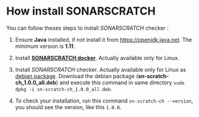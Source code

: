 # How install SONARSCRATCH

You can follow theses steps to install *SONARSCRATCH* checker :

1. Ensure **Java** installed, if not install it from <https://openjdk.java.net>. The minimum version is **1.11**.

2. Install [**SONARSCRATCH docker**](https://github.com/tcdorg/sonarscratch-docker). Actually available only for Linux.

3. Install *SONARSCRATCH* checker. Actually available only for Linux as [debian package](../dist/debian/packages/sn-scratch-ch_1.0.0_all.deb). Download the debian package (**sn-scratch-ch_1.0.0_all.deb**) and execute this command in same directory ``sudo dpkg -i sn-scratch-ch_1.0.0_all.deb``.

4. To check your installation, run this command ``sn-scratch-ch --version``, you should see the version, like this ``1.0.0``.
